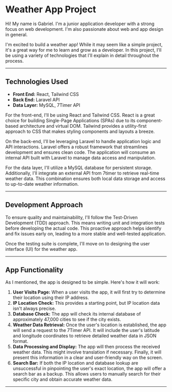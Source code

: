 # Weather App Project

Hi! My name is Gabriel. I'm a junior application developer with a strong focus on web development. I'm also passionate about web and app design in general.

I'm excited to build a weather app! While it may seem like a simple project, it's a great way for me to learn and grow as a developer. In this project, I'll be using a variety of technologies that I'll explain in detail throughout the process.

---

## Technologies Used

- **Front End:** React, Tailwind CSS
- **Back End:** Laravel API
- **Data Layer:** MySQL, 7Timer API

For the front-end, I'll be using React and Tailwind CSS. React is a great choice for building Single-Page Applications (SPAs) due to its component-based architecture and virtual DOM. Tailwind provides a utility-first approach to CSS that makes styling components and layouts a breeze.

On the back-end, I'll be leveraging Laravel to handle application logic and API interactions. Laravel offers a robust framework that streamlines development and ensures clean code. The application will consume an internal API built with Laravel to manage data access and manipulation.

For the data layer, I'll utilize a MySQL database for persistent storage. Additionally, I'll integrate an external API from 7timer to retrieve real-time weather data. This combination ensures both local data storage and access to up-to-date weather information.

---

## Development Approach

To ensure quality and maintainability, I'll follow the Test-Driven Development (TDD) approach. This means writing unit and integration tests before developing the actual code. This proactive approach helps identify and fix issues early on, leading to a more stable and well-tested application.

Once the testing suite is complete, I'll move on to designing the user interface (UI) for the weather app.

---

## App Functionality

As I mentioned, the app is designed to be simple. Here's how it will work:

1. **User Visits Page:** When a user visits the app, it will first try to determine their location using their IP address.
2. **IP Location Check:** This provides a starting point, but IP location data isn't always precise.
3. **Database Check:** The app will check its internal database of approximately 47,000 cities to see if the city exists.
4. **Weather Data Retrieval:** Once the user's location is established, the app will send a request to the 7Timer API. It will include the user's latitude and longitude coordinates to retrieve detailed weather data in JSON format.
5. **Data Processing and Display:** The app will then process the received weather data. This might involve translation if necessary. Finally, it will present this information in a clear and user-friendly way on the screen.
6. **Search Bar:** If both the IP location and database lookup are unsuccessful in pinpointing the user's exact location, the app will offer a search bar as a backup. This allows users to manually search for their specific city and obtain accurate weather data.

---


